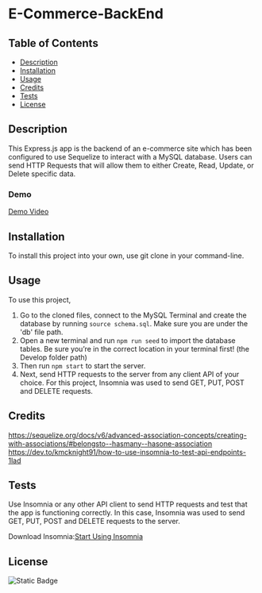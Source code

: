 # E-Commerce-BackEnd

## Table of Contents

- [Description](#description)
- [Installation](#installation)
- [Usage](#usage)
- [Credits](#credits)
- [Tests](#tests)
- [License](#license)

## Description

This Express.js app is the backend of an e-commerce site which has been configured to use Sequelize to interact with a MySQL database. Users can send HTTP Requests that will allow them to either Create, Read, Update, or Delete specific data.

### Demo

[Demo Video](https://drive.google.com/file/d/1v7QHCB_FJ8MPV69eFSYBRYsFfP_mL116/view?usp=sharing)

## Installation

To install this project into your own, use git clone in your command-line.

## Usage

To use this project,

1. Go to the cloned files, connect to the MySQL Terminal and create the database by running `source schema.sql`. Make sure you are under the 'db' file path.
2. Open a new terminal and run `npm run seed` to import the database tables. Be sure you’re in the correct location in your terminal first! (the Develop folder path)
3. Then run `npm start` to start the server.
4. Next, send HTTP requests to the server from any client API of your choice. For this project, Insomnia was used to send GET, PUT, POST and DELETE requests.

## Credits

https://sequelize.org/docs/v6/advanced-association-concepts/creating-with-associations/#belongsto--hasmany--hasone-association
https://dev.to/kmcknight91/how-to-use-insomnia-to-test-api-endpoints-1lad

## Tests

Use Insomnia or any other API client to send HTTP requests and test that the app is functioning correctly. In this case, Insomnia was used to send GET, PUT, POST and DELETE requests to the server.

Download Insomnia:[Start Using Insomnia](https://insomnia.rest/download)

## License

![Static Badge](https://img.shields.io/badge/MIT-blue)

